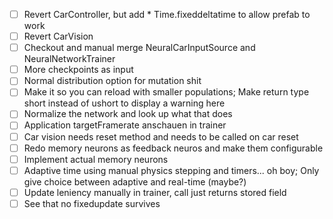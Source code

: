 - [ ] Revert CarController, but add * Time.fixeddeltatime to allow prefab to work
- [ ] Revert CarVision
- [ ] Checkout and manual merge NeuralCarInputSource and NeuralNetworkTrainer
- [ ] More checkpoints as input
- [ ] Normal distribution option for mutation shit
- [ ] Make it so you can reload with smaller populations; Make return type short instead of ushort to display a warning here
- [ ] Normalize the network and look up what that does
- [ ] Application targetFramerate anschauen in trainer
- [ ] Car vision needs reset method and needs to be called on car reset
- [ ] Redo memory neurons as feedback neuros and make them configurable
- [ ] Implement actual memory neurons
- [ ] Adaptive time using manual physics stepping and timers... oh boy; Only give choice between adaptive and real-time (maybe?)
- [ ] Update leniency manually in trainer, call just returns stored field
- [ ] See that no fixedupdate survives